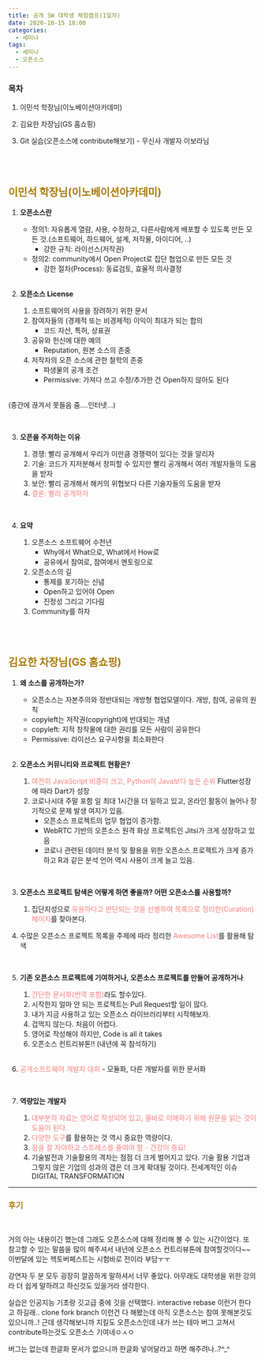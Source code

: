 ```yaml
---
title: 공개 SW 대학생 체험캠프(1일차)
date: 2020-10-15 18:00
categories:
  - 세미나
tags:
  - 세미나
  - 오픈소스
---
```




### 목차

1. 이민석 학장님(이노베이션아카데미)

2. 김요한 차장님(GS 홈쇼핑) 

3. Git 실습(오픈소스에 contribute해보기) - 무신사 개발자 이보라님

   <br><br>

### 

## <span style="color:#AA7B0C">이민석 학장님(이노베이션아카데미)</span>

1. **오픈소스란**

   - 정의1: 자유롭게 열람, 사용, 수정하고, 다른사람에게 배포할 수 있도록 만든 모든 것.(소프트웨어, 하드웨어, 설계, 저작물, 아이디어, ..)
     - 강한 규칙: 라이선스(저작권)
   - 정의2: community에서 Open Project로 집단 협업으로 만든 모든 것
     - 강한 절차(Process): 동료검토, 효율적 의사결정

   <br>

2. **오픈소스 License**

   1. 소프트웨어의 사용을 장려하기 위한 문서
   2. 참여자들의 (경제적 또는 비경제적) 이익이 최대가 되는 합의
       - 코드 자산, 특허, 상표권
   3. 공유와 헌신에 대한 예의
       - Reputation, 원본 소스의 존중
   4. 저작자의 오픈 소스에 관한 철학의 존중
       - 파생물의 공개 조건
       - Permissive: 가져다 쓰고 수정/추가한 건 Open하지 않아도 된다

   <br>

(중간에 끊겨서 못들음 줌....인터넷...)

<br>

3. **오픈을 주저하는 이유**
   
   1. 경쟁: 빨리 공개해서 우리가 이만큼 경쟁력이 있다는 것을 알리자
   2. 기술: 코드가 지저분해서 창피할 수 있지만 빨리 공개해서 여러 개발자들의 도움을 받자
   3. 보안: 빨리 공개해서 해커의 위협보다 다른 기술자들의 도움을 받자
   4. <span style="color:#FB7F7F">결론: 빨리 공개하자</span>
   

<br>

4. **요약**
   
   1. 오픈소스 소프트웨어 수천년
       - Why에서 What으로, What에서 How로
       - 공유에서 참여로, 참여에서 멘토링으로
   2. 오픈소스의 길
       - 통제를 포기하는 신념
       - Open하고 있어야 Open
       - 진정성 그리고 기다림
   3. Community를 하자

<br><br>

### 

## <span style="color:#AA7B0C">김요한 차장님(GS 홈쇼핑)</span>

1. **왜 소스를 공개하는가?**

   - 오픈소스는 자본주의와 정반대되는 개방형 협업모델이다. 개방, 참여, 공유의 원칙
   - copyleft는 저작권(copyright)에 반대되는 개념
   - copyleft: 지적 창작물에 대한 권리를 모든 사람이 공유한다
   - Permissive: 라이선스 요구사항을 최소화한다

   <br>

2. **오픈소스 커뮤니티와 프로젝트 현황은?**
   
   1. <span style="color:#FB7F7F">여전히 JavaScript 비중이 크고, Python이 Java보다 높은 순위</span>
    Flutter성장에 따라 Dart가 성장
   2. 코로나시대 주말 포함 일 최대 1시간을 더 일하고 있고, 온라인 활동이 늘어나 장기적으로 문제 발생 여지가 있음.
       - 오픈소스 프로젝트의 업무 협업이 증가함.
       - WebRTC 기반의 오픈소스 원격 화상 프로젝트인 Jitsi가 크게 성장하고 있음
       - 코로나 관련된 데이터 분석 및 활용을 위한 오픈소스 프로젝트가 크게 증가하고  R과 같은 분석 언어 역시 사용이 크게 늘고 있음.

   **<br>**
   
3. **오픈소스 프로젝트 탐색은 어떻게 하면 좋을까? 어떤 오픈소스를 사용할까?**
   
   1. 집단지성으로 <span style="color:#FB7F7F">유용하다고 판단되는 것을 선별하여 목록으로 정리한(Curation)페이지</span>를 찾아본다.
2. 수많은 오픈소스 프로젝트 목록을 주제에 따라 정리한 <span style="color:#FB7F7F">Awesome List</span>를 활용해 탐색
   
   **<br>**
   
4. **기존 오픈소스 프로젝트에 기여하거나, 오픈소스 프로젝트를 만들어 공개하거나**
   
   1. <span style="color:#FB7F7F">간단한 문서화(번역 포함)</span>라도 할수있다.
   2. 시작한지 얼마 안 되는 프로젝트는 Pull Request할 일이 많다.
   3. 내가 지금 사용하고 있는 오픈소스 라이브러리부터 시작해보자.
   4. 겁먹지 않는다. 처음이 어렵다.
   5. 영어로 작성해야 하지만, Code is all it takes
   6. 오픈소스 컨트리뷰톤!! (내년에 꼭 참석하기)
   
   <br>
6. <span style="color:#FB7F7F">공개소프트웨어 개발자 대회</span> - 모듈화, 다른 개발자를 위한 문서화

   <br>

7. **역량있는 개발자**

   1. <span style="color:#FB7F7F">대부분의 자료는 영어로 작성되어 있고, 올바로 이해하기 위해 원문을 읽는 것이 도움이 된다.</span>
   2. <span style="color:#FB7F7F">다양한 도구</span>를 활용하는 것 역시 중요한 역량이다.
   3. <span style="color:#FB7F7F">잠을 잘 자야하고 스트레스를 줄여야 함 - 건강이 중요!</span>
   4. 기술발전과 기술활용의 격차는 점점 더 크게 벌어지고 있다. 기술 활용 기업과 그렇지 않은 기업의 성과의 갭은 더 크게 확대될 것이다. 전세계적인 이슈 DIGITAL TRANSFORMATION





---

### <span style="color:#AA7B0C"> 후기</span>

<br>

거의 아는 내용이긴 했는데 그래도 오픈소스에 대해 정리해 볼 수 있는 시간이었다. 또 참고할 수 있는 말씀을 많이 해주셔서 내년에 오픈소스 컨트리뷰톤에 참여할것이다~~ 이번달에 있는 헥토버페스트는 시험바로 전이라 부담ㅜㅜ

강연자 두 분 모두 굉장히 깔끔하게 말하셔서 너무 좋았다. 아무래도 대학생을 위한 강의라 더 쉽게 말하려고 하신것도 있을거라 생각한다.

실습은 인공지능 기초랑 깃고급 중에 깃을 선택했다. interactive rebase 이런거 한다고 하길래.. clone fork branch 이런건 다 해봤는데 아직 오픈소스는 참여 못해본것도 있으니까..! 근데 생각해보니까 지킬도 오픈소스인데 내가 쓰는 테마 버그 고쳐서 contribute하는것도 오픈소스 기여네ㅇㅅㅇ

버그는 없는데 한글화 문서가 없으니까 한글화 넣어달라고 하면 해주려나..?^_^